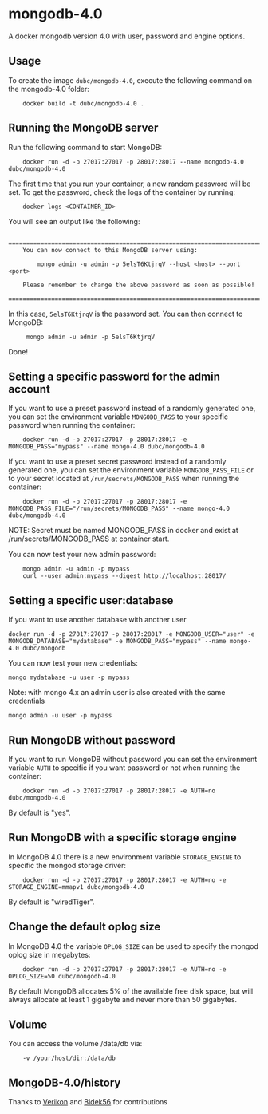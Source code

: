 # mongodb-4.0
A docker mongodb version 4.0 with user, password and engine options.

Usage
-----

To create the image `dubc/mongodb-4.0`, execute the following command on the mongodb-4.0 folder:

        docker build -t dubc/mongodb-4.0 .


Running the MongoDB server
--------------------------

Run the following command to start MongoDB:

        docker run -d -p 27017:27017 -p 28017:28017 --name mongodb-4.0 dubc/mongodb-4.0

The first time that you run your container, a new random password will be set.
To get the password, check the logs of the container by running:

        docker logs <CONTAINER_ID>

You will see an output like the following:

        ========================================================================
        You can now connect to this MongoDB server using:

            mongo admin -u admin -p 5elsT6KtjrqV --host <host> --port <port>

        Please remember to change the above password as soon as possible!
        ========================================================================

In this case, `5elsT6KtjrqV` is the password set.
You can then connect to MongoDB:

         mongo admin -u admin -p 5elsT6KtjrqV

Done!


Setting a specific password for the admin account
-------------------------------------------------

If you want to use a preset password instead of a randomly generated one, you can
set the environment variable `MONGODB_PASS` to your specific password when running the container:

        docker run -d -p 27017:27017 -p 28017:28017 -e MONGODB_PASS="mypass" --name mongo-4.0 dubc/mongodb-4.0

If you want to use a preset secret password instead of a randomly generated one, you can
set the environment variable `MONGODB_PASS_FILE` or to your secret located at `/run/secrets/MONGODB_PASS` when running the container:

        docker run -d -p 27017:27017 -p 28017:28017 -e MONGODB_PASS_FILE="/run/secrets/MONGODB_PASS" --name mongo-4.0 dubc/mongodb-4.0

NOTE: Secret must be named MONGODB_PASS in docker and exist at /run/secrets/MONGODB_PASS at container start.

You can now test your new admin password:

        mongo admin -u admin -p mypass
        curl --user admin:mypass --digest http://localhost:28017/


Setting a specific user:database
--------------------------------

If you want to use another database with another user

    docker run -d -p 27017:27017 -p 28017:28017 -e MONGODB_USER="user" -e MONGODB_DATABASE="mydatabase" -e MONGODB_PASS="mypass" --name mongo-4.0 dubc/mongodb

You can now test your new credentials:

    mongo mydatabase -u user -p mypass

Note: with mongo 4.x an admin user is also created with the same credentials

    mongo admin -u user -p mypass

Run MongoDB without password
----------------------------

If you want to run MongoDB without password you can set the environment variable `AUTH` to specific if you want password or not when running the container:

        docker run -d -p 27017:27017 -p 28017:28017 -e AUTH=no dubc/mongodb-4.0

By default is "yes".


Run MongoDB with a specific storage engine
------------------------------------------

In MongoDB 4.0 there is a new environment variable `STORAGE_ENGINE` to specific the mongod storage driver:

        docker run -d -p 27017:27017 -p 28017:28017 -e AUTH=no -e STORAGE_ENGINE=mmapv1 dubc/mongodb-4.0

By default is "wiredTiger".


Change the default oplog size
-----------------------------

In MongoDB 4.0 the variable `OPLOG_SIZE` can be used to specify the mongod oplog size in megabytes:

        docker run -d -p 27017:27017 -p 28017:28017 -e AUTH=no -e OPLOG_SIZE=50 dubc/mongodb-4.0

By default MongoDB allocates 5% of the available free disk space, but will always allocate at least 1 gigabyte and never more than 50 gigabytes.

Volume
-----------------------------
You can access the volume /data/db via:

        -v /your/host/dir:/data/db

MongoDB-4.0/history
---------------

Thanks to [Verikon](https://github.com/Verikon) and [Bidek56](https://github.com/Bidek56) for contributions

